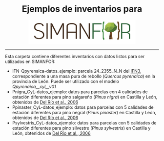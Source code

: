 <h1><center>Ejemplos de inventarios para</center></h1>
<center>
<img src="https://raw.githubusercontent.com/simanfor/web/main/logos/simanfor.png" alt="simanfor" width="350"/>
</center>


---


Esta carpeta contiene diferentes inventarios con datos listos para ser utilizados en SIMANFOR:
*   IFN-Qpyrenaica-datos_ejemplo: parcela 24_2355_N_N del [IFN3](https://www.miteco.gob.es/es/biodiversidad/servicios/banco-datos-naturaleza/informacion-disponible/ifn3.aspx), correspondiente a una masa pura de rebollo (*Quercus pyrenaica*) en la provincia de León. Puede ser utilizado con el modelo *Qpyrenaica__cyl__v01*
*   Pnigra_CyL-datos_ejemplo: datos para parcelas con 4 calidades de estación diferentes para pino salgareño (*Pinus nigra*) en Castilla y León, obtenidos de [Del Río et al., 2006](https://www.researchgate.net/publication/265520003_Manual_de_gestion_para_masas_procedentes_de_repoblacion_de_Pinus_pinaster_Ait_Pinus_sylvestris_L_y_Pinus_nigra_Arn_en_Castilla_y_Leon)
*   Ppinaster_CyL-datos_ejemplo: datos para parcelas con 5 calidades de estación diferentes para pino negral (*Pinus pinaster*) en Castilla y León, obtenidos de [Del Río et al., 2006](https://www.researchgate.net/publication/265520003_Manual_de_gestion_para_masas_procedentes_de_repoblacion_de_Pinus_pinaster_Ait_Pinus_sylvestris_L_y_Pinus_nigra_Arn_en_Castilla_y_Leon)
*   Psylvestris_CyL-datos_ejemplo: datos para parcelas con 5 calidades de estación diferentes para pino silvestre (*Pinus sylvestris*) en Castilla y León, obtenidos de [Del Río et al., 2006](https://www.researchgate.net/publication/265520003_Manual_de_gestion_para_masas_procedentes_de_repoblacion_de_Pinus_pinaster_Ait_Pinus_sylvestris_L_y_Pinus_nigra_Arn_en_Castilla_y_Leon)



